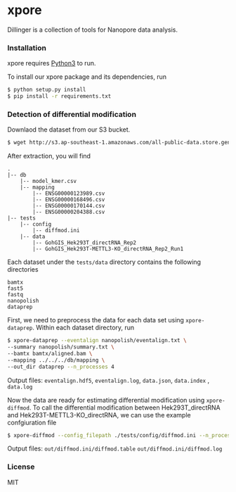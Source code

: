 # xpore

Dillinger is a collection of tools for Nanopore data analysis.

### Installation

xpore requires [Python3](https://www.python.org) to run.

To install our xpore package and its dependencies, run

```sh
$ python setup.py install
$ pip install -r requirements.txt 
```

### Detection of differential modification
Downlaod the dataset from our S3 bucket.

```sh
$ wget http://s3.ap-southeast-1.amazonaws.com/all-public-data.store.genome.sg/xpore/diffmod_test_data.tar.gz
```

After extraction, you will find 
```
.
|-- db
    |-- model_kmer.csv
    |-- mapping
        |-- ENSG00000123989.csv
        |-- ENSG00000168496.csv
        |-- ENSG00000170144.csv
        |-- ENSG00000204388.csv
|-- tests
    |-- config
        |-- diffmod.ini 
    |-- data 
        |-- GohGIS_Hek293T_directRNA_Rep2 
        |-- GohGIS_Hek293T-METTL3-KO_directRNA_Rep2_Run1
```

Each dataset under the `tests/data` directory contains the following directories
```
bamtx 
fast5
fastq
nanopolish
dataprep
```

First, we need to preprocess the data for each data set using `xpore-dataprep`. Within each dataset directory, run
```sh
$ xpore-dataprep --eventalign nanopolish/eventalign.txt \
--summary nanopolish/summary.txt \
--bamtx bamtx/aligned.bam \
--mapping ../../../db/mapping \
--out_dir dataprep --n_processes 4
```
Output files: `eventalign.hdf5`, `eventalign.log`, `data.json`, `data.index` , `data.log`

Now the data are ready for estimating differential modification using `xpore-diffmod`. To call the differential modification between Hek293T_directRNA and Hek293T-METTL3-KO_directRNA, we can use the example confgiuration file 
```sh
$ xpore-diffmod --config_filepath ./tests/config/diffmod.ini --n_processes 4 --save_table
```
Output files: `out/diffmod.ini/diffmod.table` `out/diffmod.ini/diffmod.log`
### License
MIT

